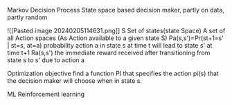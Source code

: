 Markov Decision Process
State space based decision maker, partly on data, partly random


![[Pasted image 20240205114631.png]]
S Set of states(state Space)
A set of all Action spaces (As Action available to a given state S)
Pa(s,s')=Pr(st+1=s' |  st=s, at=a)   probability action a in state s at time t will lead to state s' at time t+1
Ra(s,s') the immediate reward received after transitioning from state s to s' due to action a


Optimization objective
find a function PI that specifies the action pi(s) that the decision maker will choose when in state s. 

ML Reinforcement learning
